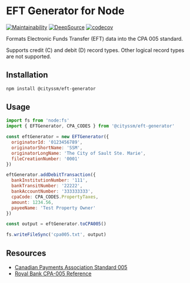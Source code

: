 # EFT Generator for Node

[![Maintainability](https://api.codeclimate.com/v1/badges/b0fcaa947fb6dee89832/maintainability)](https://codeclimate.com/github/cityssm/node-eft-generator/maintainability)
[![DeepSource](https://app.deepsource.com/gh/cityssm/node-eft-generator.svg/?label=active+issues&show_trend=true&token=cznyFIk-aMahhJdonnA8yjqZ)](https://app.deepsource.com/gh/cityssm/node-eft-generator/?ref=repository-badge)
[![codecov](https://codecov.io/gh/cityssm/node-eft-generator/graph/badge.svg?token=JLS2JHUC4O)](https://codecov.io/gh/cityssm/node-eft-generator)

Formats Electronic Funds Transfer (EFT) data into the CPA 005 standard.

Supports credit (C) and debit (D) record types.
Other logical record types are not supported.

## Installation

```sh
npm install @cityssm/eft-generator
```

## Usage

```javascript
import fs from 'node:fs'
import { EFTGenerator, CPA_CODES } from '@cityssm/eft-generator'

const eftGenerator = new EFTGenerator({
  originatorId: '0123456789',
  originatorShortName: 'SSM',
  originatorLongName: 'The City of Sault Ste. Marie',
  fileCreationNumber: '0001'
})

eftGenerator.addDebitTransaction({
  bankInstitutionNumber: '111',
  bankTransitNumber: '22222',
  bankAccountNumber: '333333333',
  cpaCode: CPA_CODES.PropertyTaxes,
  amount: 1234.56,
  payeeName: 'Test Property Owner'
})

const output = eftGenerator.toCPA005()

fs.writeFileSync('cpa005.txt', output)
```

## Resources

- [Canadian Payments Association Standard 005](https://www.payments.ca/sites/default/files/standard005eng.pdf)
- [Royal Bank CPA-005 Reference](https://www.rbcroyalbank.com/ach/file-451771.pdf)
